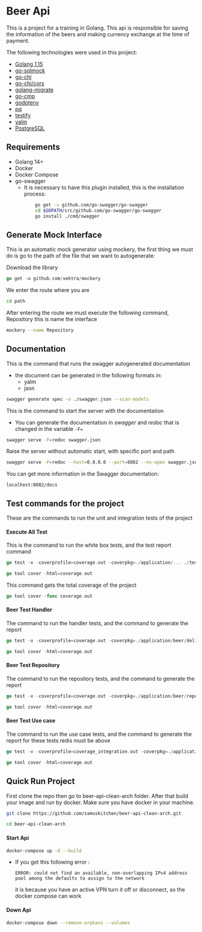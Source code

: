 # Beer Api
This is a project for a training in Golang. This api is responsible for saving the information of the beers and making currency exchange at the time of payment.

The following technologies were used in this project:
- [Golang 1.15](https://golang.org/dl/)
- [go-sqlmock](https://github.com/DATA-DOG/go-sqlmock)
- [go-chi](https://github.com/go-chi/chi)
- [go-chi/cors](https://github.com/go-chi/cors)
- [golang-migrate](github.com/golang-migrate/migrate/v4)
- [go-cmp](https://github.com/google/go-cmp)
- [godotenv](https://github.com/joho/godotenv)
- [pq](https://github.com/lib/pq)
- [testify](https://github.com/stretchr/testify)
- [yalm](https://github.com/go-yaml/yaml)
- [PostgreSQL](https://www.postgresql.org/download/)

## Requirements
- Golang 14+
- Docker
- Docker Compose
- go-swagger
  * It is necessary to have this plugin installed, this is the installation process:
    ```bash
        go get -u github.com/go-swagger/go-swagger
        cd $GOPATH/src/github.com/go-swagger/go-swagger
        go install ./cmd/swagger
    ```
## Generate Mock Interface
This is an automatic mock generator using mockery, the first thing we must do is go to the path of the file that we want to autogenerate:

Download the library
```go
go get -u github.com/vektra/mockery
```

We enter the route where you are
```bash
cd path
```

After entering the route we must execute the following command, Repository this is name the interface
```bash
mockery --name Repository
```

## Documentation
This is the command that runs the swagger autogenerated documentation
* the document can be generated in the following formats in:
  * yalm
  * json
```bash
swagger generate spec -o ./swagger.json --scan-models
```

This is the command to start the server with the documentation
* You can generate the documentation in _swagger_ and _redoc_ that is changed in the variable `-F=`
```bash
swagger serve -F=redoc swagger.json
```

Raise the server without automatic start, with specific port and path
````bash
swagger serve -F=redoc --host=0.0.0.0 --port=8082 --no-open swagger.json
````

You can get more information in the Swagger documentation:
```http request
localhost:8082/docs
```

## Test commands for the project
These are the commands to run the unit and integration tests of the project

#### Execute All Test
This is the command to run the white box tests, and the test report command
```go
go test -v -coverprofile=coverage.out -coverpkg=./application/... ./test/...

go tool cover -html=coverage.out
```
This command gets the total coverage of the project
```go
go tool cover -func coverage.out
```

#### Beer Test Handler
The command to run the handler tests, and the command to generate the report
````go
go test -v -coverprofile=coverage.out -coverpkg=./application/beer/delivery/v1/ ./test/beer/delivery/v1

go tool cover -html=coverage.out
````

#### Beer Test Repository
The command to run the repository tests, and the command to generate the report
````go
go test -v -coverprofile=coverage.out -coverpkg=./application/beer/repository/... ./test/beer/repository

go tool cover -html=coverage.out
````

#### Beer Test Use case
The command to run the use case tests, and the command to generate the report for these tests redis must be above
````go
go test -v -coverprofile=coverage_integration.out -coverpkg=./application/beer/usecase/ ./test/beer/usecase

go tool cover -html=coverage.out
````

## Quick Run Project
First clone the repo then go to beer-api-clean-arch folder. After that build your image and run by docker. Make sure you have docker in your machine.

```bash
git clone https://github.com/samuskitchen/beer-api-clean-arch.git

cd beer-api-clean-arch
```

#### Start Api
```bash
docker-compose up -d --build
```

* If you get this following error :
  ```
  ERROR: could not find an available, non-overlapping IPv4 address pool among the defaults to assign to the network
  ```

  it is because you have an active VPN turn it off or disconnect, so the docker compose can work


#### Down Api
```bash
docker-compose down --remove-orphans --volumes
```
